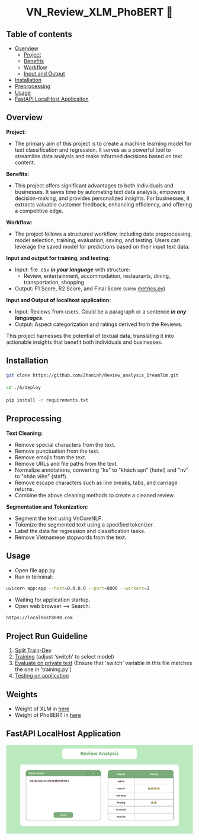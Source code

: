 <h1 align="center">VN_Review_XLM_PhoBERT 💬</h1>


## Table of contents
- [Overview](#overview)
    - [Project](#project)
    - [Benefits](#benefits)
    - [Workflow](#workflow)
    - [Input and Output](#input-and-output)
- [Installation](#installation)
- [Preprocessing](#preprocessing)
- [Usage](#usage)
- [FastAPI LocalHost Applicaiton](#fastapi-localhost-application)


## Overview

**Project:**

- The primary aim of this project is to create a machine learning model for text classification and regression. It serves as a powerful tool to streamline data analysis and make informed decisions based on text content.

**Benefits:**

- This project offers significant advantages to both individuals and businesses. It saves time by automating text data analysis, empowers decision-making, and provides personalized insights. For businesses, it extracts valuable customer feedback, enhancing efficiency, and offering a competitive edge. 

**Workflow:**

- The project follows a structured workflow, including data preprocessing, model selection, training, evaluation, saving, and testing. Users can leverage the saved model for predictions based on their input text data.

**Input and output for training, and testing:**
- Input: file .csv ***in your language*** with structure:
    - Review, entertainment, accommodation, restaurants, dining, transportation, shopping
- Output: F1 Score, R2 Score, and Final Score (view [metrics.py](./A/deploy/metrics.py))


**Input and Output of localhost application:**

- Input: Reviews from users. Could be a paragraph or a sentence ***in any languages***.
- Output: Aspect categorization and ratings derived from the Reviews.

This project harnesses the potential of textual data, translating it into actionable insights that benefit both individuals and businesses.


## Installation
```bash
git clone https://github.com/Zhaninh/Review_analysis_DreamTim.git

cd ./A/deploy

pip install -r requirements.txt
```

## Preprocessing
**Text Cleaning:**
- Remove special characters from the text.
- Remove punctuation from the text.
- Remove emojis from the text.
- Remove URLs and file paths from the text.
- Normalize annotations, converting "ks" to "khách sạn" (hotel) and "nv" to "nhân viên" (staff).
- Remove escape characters such as line breaks, tabs, and carriage returns.
- Combine the above cleaning methods to create a cleaned review.
  
**Segmentation and Tokenization:**
- Segment the text using VnCoreNLP.
- Tokenize the segmented text using a specified tokenizer.
- Label the data for regression and classification tasks.
- Remove Vietnamese stopwords from the text.

## Usage
- Open file app.py
- Run in terminal:
```bash
uvicorn app:app --host=0.0.0.0 --port=8000 --workers=1
```
- Waiting for application startup.
- Open web browser --> Search:
```bash
https://localhost8000.com
```

## Project Run Guideline
1. [Split Train-Dev](./A/deploy/nam_split.py)
2. [Training](./A/deploy/training.py) (adjust 'switch' to select model)
3. [Evaluate on private test](./A/deploy/evaluate.py) (Ensure that 'switch' variable in this file matches the one in 'training.py')
4. [Testing on application](./A/deploy/app.py)

## Weights
- Weight of XLM in [here]([https://drive.google.com/drive/folders/16kqSoiDPhFGu3u6fuIq2Eaz1pZ64D-BU?usp=sharing](https://drive.google.com/file/d/15yhqZeTRkAXsnuZkB1yxH6rH6iUNgAuV/view?usp=sharing))
- Weight of PhoBERT in [here]([https://drive.google.com/drive/folders/17504ScyS91f8T8fzS70yU40An0odxluA?usp=sharing](https://drive.google.com/file/d/17CHUy43r29bc8azu9p-zT85CAu-V5QKa/view?usp=sharing)https://drive.google.com/file/d/17CHUy43r29bc8azu9p-zT85CAu-V5QKa/view?usp=sharing) 

## FastAPI LocalHost Application 
![](./images/Web.PNG)
